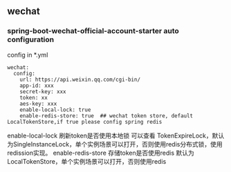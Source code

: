 ## wechat

### spring-boot-wechat-official-account-starter auto configuration

config in *.yml 

```
wechat:
  config:
    url: https://api.weixin.qq.com/cgi-bin/
    app-id: xxx
    secret-key: xxx
    token: xx
    aes-key: xxx
    enable-local-lock: true   
    enable-redis-store: true  ## wechat token store, default LocalTokenStore,if true please config spring redis  
```

  enable-local-lock 刷新token是否使用本地锁 可以查看 TokenExpireLock，默认为SingleInstanceLock，单个实例场景可以打开，否则使用redis分布式锁，使用redission实现。
  enable-redis-store 存储token是否使用redis 默认为LocalTokenStore，单个实例场景可以打开，否则使用redis
